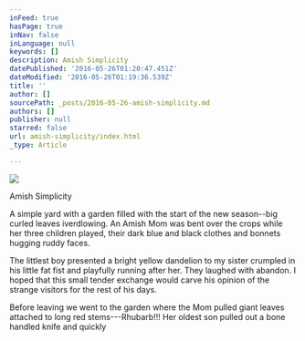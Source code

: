 ```yaml
---
inFeed: true
hasPage: true
inNav: false
inLanguage: null
keywords: []
description: Amish Simplicity
datePublished: '2016-05-26T01:20:47.451Z'
dateModified: '2016-05-26T01:19:36.539Z'
title: ''
author: []
sourcePath: _posts/2016-05-26-amish-simplicity.md
authors: []
publisher: null
starred: false
url: amish-simplicity/index.html
_type: Article

---
```

![](https://the-grid-user-content.s3-us-west-2.amazonaws.com/3f3e4ec1-aa9c-4b61-b7eb-e8a9023d15cb.jpg)

Amish Simplicity

A simple yard with a garden filled with the start of the new season--big curled leaves iverdlowing. An Amish Mom was bent over the crops while her three children played, their dark blue and black clothes and bonnets hugging ruddy faces.

The littlest boy presented a bright yellow dandelion to my sister crumpled in his little fat fist and playfully running after her. They laughed with abandon. I hoped that this small tender exchange would carve his opinion of the strange visitors for the rest of his days.

Before leaving we went to the garden where the Mom pulled giant leaves attached to long red stems---Rhubarb!!! Her oldest son pulled out a bone handled knife and quickly